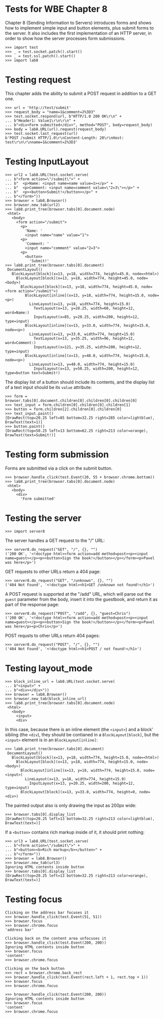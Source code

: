 Tests for WBE Chapter 8
=======================

Chapter 8 (Sending Information to Servers) introduces forms and shows how
to implement simple input and button elements, plus submit forms to the server.
It also includes the first implementation of an HTTP server, in order to show
how the server processes form submissions.

    >>> import test
    >>> _ = test.socket.patch().start()
    >>> _ = test.ssl.patch().start()
    >>> import lab8

Testing request
===============

This chapter adds the ability to submit a POST request in addition to a GET
one.

    >>> url = 'http://test/submit'
    >>> request_body = "name=1&comment=2%3D3"
    >>> test.socket.respond(url, b"HTTP/1.0 200 OK\r\n" +
    ... b"Header1: Value1\r\n\r\n" +
    ... b"<div>Form submitted</div>", method="POST", body=request_body)
    >>> body = lab8.URL(url).request(request_body)
    >>> test.socket.last_request(url)
    b'POST /submit HTTP/1.0\r\nContent-Length: 20\r\nHost: test\r\n\r\nname=1&comment=2%3D3'

Testing InputLayout
===================

    >>> url2 = lab8.URL(test.socket.serve(
    ... b"<form action=\"/submit\">" +
    ... b"  <p>Name: <input name=name value=1></p>" +
    ... b"  <p>Comment: <input name=comment value=\"2=3\"></p>" +
    ... b"  <p><button>Submit!</button></p>" +
    ... b"</form>"))
    >>> browser = lab8.Browser()
    >>> browser.new_tab(url2)
    >>> lab8.print_tree(browser.tabs[0].document.node)
     <html>
       <body>
         <form action="/submit">
           <p>
             'Name: '
             <input name="name" value="1">
           <p>
             'Comment: '
             <input name="comment" value="2=3">
           <p>
             <button>
               'Submit!'
    >>> lab8.print_tree(browser.tabs[0].document)
     DocumentLayout()
       BlockLayout[block](x=13, y=18, width=774, height=45.0, node=<html>)
         BlockLayout[block](x=13, y=18, width=774, height=45.0, node=<body>)
           BlockLayout[block](x=13, y=18, width=774, height=45.0, node=<form action="/submit">)
             BlockLayout[inline](x=13, y=18, width=774, height=15.0, node=<p>)
               LineLayout(x=13, y=18, width=774, height=15.0)
                 TextLayout(x=13, y=20.25, width=60, height=12, word=Name:)
                 InputLayout(x=85, y=20.25, width=200, height=12, type=input)
             BlockLayout[inline](x=13, y=33.0, width=774, height=15.0, node=<p>)
               LineLayout(x=13, y=33.0, width=774, height=15.0)
                 TextLayout(x=13, y=35.25, width=96, height=12, word=Comment:)
                 InputLayout(x=121, y=35.25, width=200, height=12, type=input)
             BlockLayout[inline](x=13, y=48.0, width=774, height=15.0, node=<p>)
               LineLayout(x=13, y=48.0, width=774, height=15.0)
                 InputLayout(x=13, y=50.25, width=200, height=12, type=button text=Submit!)

The display list of a button should include its contents, and the display list
of a text input should be its `value` attribute:

    >>> form = browser.tabs[0].document.children[0].children[0].children[0]
    >>> text_input = form.children[0].children[0].children[1]
    >>> button = form.children[2].children[0].children[0]
    >>> text_input.paint()
    [DrawRect(top=20.25 left=85 bottom=32.25 right=285 color=lightblue), DrawText(text=1)]
    >>> button.paint()
    [DrawRect(top=50.25 left=13 bottom=62.25 right=213 color=orange), DrawText(text=Submit!)]

Testing form submission
=======================

Forms are submitted via a click on the submit button.

    >>> browser.handle_click(test.Event(20, 55 + browser.chrome.bottom))
    >>> lab8.print_tree(browser.tabs[0].document.node)
     <html>
       <body>
         <div>
           'Form submitted'

Testing the server
==================

    >>> import server8

The server handles a GET request to the "/" URL:

    >>> server8.do_request("GET", "/", {}, "")
    ('200 OK', '<!doctype html><form action=add method=post><p><input name=guest></p><p><button>Sign the book!</button></p></form><p>Pavel was here</p>')

GET requests to other URLs return a 404 page:

    >>> server8.do_request("GET", "/unknown", {}, "")
    ('404 Not Found', '<!doctype html><h1>GET /unknown not found!</h1>')

A POST request is supported at the "/add" URL, which will parse out the `guest`
parameter from the body, insert it into the guestbook, and return it as part of
the response page:

    >>> server8.do_request("POST", "/add", {}, "guest=Chris")
    ('200 OK', '<!doctype html><form action=add method=post><p><input name=guest></p><p><button>Sign the book!</button></p></form><p>Pavel was here</p><p>Chris</p>')

POST requsts to other URLs return 404 pages:

    >>> server8.do_request("POST", "/", {}, "")
    ('404 Not Found', '<!doctype html><h1>POST / not found!</h1>')

Testing layout_mode
===================

    >>> block_inline_url = lab8.URL(test.socket.serve(
    ... b"<input>" +
    ... b"<div></div>"))
    >>> browser = lab8.Browser()
    >>> browser.new_tab(block_inline_url)
    >>> lab8.print_tree(browser.tabs[0].document.node)
     <html>
       <body>
         <input>
         <div>

In this case, because there is an inline element (the `<input>`) and a block'
sibling (the `<div`), they should be contianed in a `BlockLayout[block]`, but the
`<input>` element is in an `BlockLayout[inline]`:

    >>> lab8.print_tree(browser.tabs[0].document)
     DocumentLayout()
       BlockLayout[block](x=13, y=18, width=774, height=15.0, node=<html>)
         BlockLayout[block](x=13, y=18, width=774, height=15.0, node=<body>)
           BlockLayout[inline](x=13, y=18, width=774, height=15.0, node=<input>)
             LineLayout(x=13, y=18, width=774, height=15.0)
               InputLayout(x=13, y=20.25, width=200, height=12, type=input)
           BlockLayout[block](x=13, y=33.0, width=774, height=0, node=<div>)

The painted output also is only drawing the input as 200px wide:

    >>> browser.tabs[0].display_list
    [DrawRect(top=20.25 left=13 bottom=32.25 right=213 color=lightblue), DrawText(text=)]
    
If a `<button>` contains rich markup inside of it, it should print nothing:

    >>> url3 = lab8.URL(test.socket.serve(
    ... b"<form action=\"/submit\">" +
    ... b"<button><b>Rich markup</b></button>" +
    ... b"</form>"))
    >>> browser = lab8.Browser()
    >>> browser.new_tab(url3)
    Ignoring HTML contents inside button
    >>> browser.tabs[0].display_list
    [DrawRect(top=20.25 left=13 bottom=32.25 right=213 color=orange), DrawText(text=)]

Testing focus
=============

    Clicking on the address bar focuses it
    >>> browser.handle_click(test.Event(51, 51))
    >>> browser.focus
    >>> browser.chrome.focus
    'address bar'

    Clicking back on the content area unfocuses it
    >>> browser.handle_click(test.Event(200, 200))
    Ignoring HTML contents inside button
    >>> browser.focus
    'content'
    >>> browser.chrome.focus

    Clicking on the back button 
    >>> rect = browser.chrome.back_rect
    >>> browser.handle_click(test.Event(rect.left + 1, rect.top + 1))
    >>> browser.focus
    >>> browser.chrome.focus

    >>> browser.handle_click(test.Event(200, 200))
    Ignoring HTML contents inside button
    >>> browser.focus
    'content'
    >>> browser.chrome.focus
